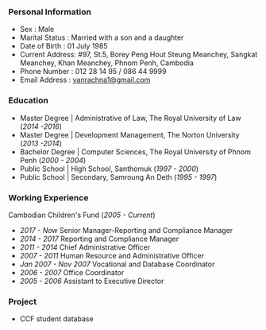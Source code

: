 ### Personal Information
- Sex		: Male
- Marital Status	: Married with a son and a daughter
- Date of Birth	: 01 July 1985
- Current Address: #97, St.5, Borey Peng Hout Steung Meanchey, Sangkat Meanchey, Khan Meanchey, Phnom Penh, Cambodia
- Phone Number 	: 012 28 14 95 / 086 44 9999
- Email Address	: vanrachna1@gmail.com

### Education            								       		
- Master Degree   |  Administrative of Law, The Royal University of Law (_2014 -2016_)
- Master Degree   |  Development Management, The Norton University (_2013 -2014_)	 			        		
- Bachelor Degree |  Computer Sciences, The Royal University of Phnom Penh (_2000 - 2004_)
- Public School   |  High School, Santhomuk (_1997 - 2000_)
- Public School   |  Secondary, Samroung An Deth (_1995 - 1997_)

### Working Experience
Cambodian Children's Fund (_2005 - Current_) 
- _2017 - Now_   Senior Manager-Reporting and Compliance Manager
- _2014 - 2017_  Reporting and Compliance Manager 
- _2011 - 2014_  Chief Administrative Officer
- _2007 - 2011_  Human Resource and Administrative Officer
- _Jan 2007 - Nov 2007_  Vocational and Database Coordinator
- _2006 - 2007_  Office Coordinator
- _2005 - 2006_  Assistant to Executive Director

### Project
- CCF student database
